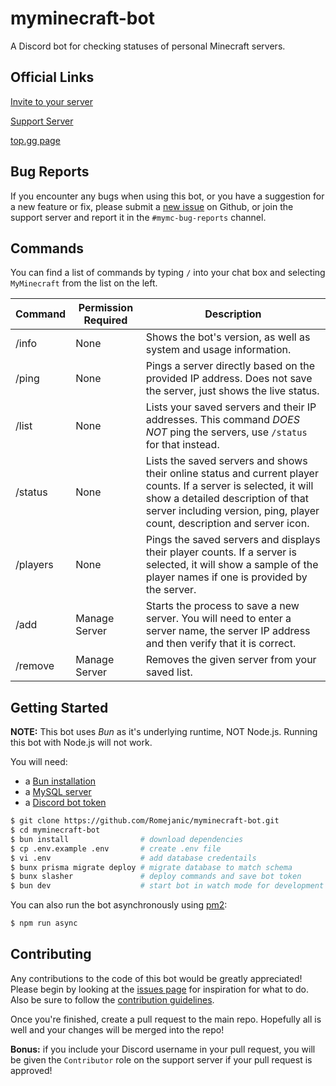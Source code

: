 # myminecraft-bot
A Discord bot for checking statuses of personal Minecraft servers.

## Official Links
[Invite to your server](https://discord.com/api/oauth2/authorize?client_id=793150744533925888&permissions=60480&scope=bot)

[Support Server](https://discord.gg/fawJ2dTxFS)

[top.gg page](https://top.gg/bot/793150744533925888)

## Bug Reports
If you encounter any bugs when using this bot, or you have a suggestion for a new feature or fix, please submit a [new issue](https://github.com/Romejanic/myminecraft-bot/issues/new/choose) on Github, or join the support server and report it in the `#mymc-bug-reports` channel.

## Commands
You can find a list of commands by typing `/` into your chat box and selecting `MyMinecraft` from the list on the left.

|Command|Permission Required|Description|
|-------|-------------------|-----------|
|/info|None|Shows the bot's version, as well as system and usage information.|
|/ping|None|Pings a server directly based on the provided IP address. Does not save the server, just shows the live status.|
|/list|None|Lists your saved servers and their IP addresses. This command *DOES NOT* ping the servers, use `/status` for that instead.|
|/status|None|Lists the saved servers and shows their online status and current player counts. If a server is selected, it will show a detailed description of that server including version, ping, player count, description and server icon.|
|/players|None|Pings the saved servers and displays their player counts. If a server is selected, it will show a sample of the player names if one is provided by the server.|
|/add|Manage Server|Starts the process to save a new server. You will need to enter a server name, the server IP address and then verify that it is correct.|
|/remove|Manage Server|Removes the given server from your saved list.|


## Getting Started
**NOTE:** This bot uses *Bun* as it's underlying runtime, NOT Node.js. Running this bot with Node.js will not work.

You will need:
- a [Bun installation](https://bun.sh/)
- a [MySQL server](https://dev.mysql.com/downloads/installer/)
- a [Discord bot token](https://discord.com/developers/applications)

```sh
$ git clone https://github.com/Romejanic/myminecraft-bot.git
$ cd myminecraft-bot
$ bun install                # download dependencies
$ cp .env.example .env       # create .env file
$ vi .env                    # add database credentails
$ bunx prisma migrate deploy # migrate database to match schema
$ bunx slasher               # deploy commands and save bot token
$ bun dev                    # start bot in watch mode for development
```

You can also run the bot asynchronously using [pm2](https://pm2.keymetrics.io/):
```sh
$ npm run async
```

## Contributing
Any contributions to the code of this bot would be greatly appreciated! Please begin by looking at the [issues page](https://github.com/Romejanic/myminecraft-bot/issues) for inspiration for what to do. Also be sure to follow the [contribution guidelines](./CONTRIBUTING.md).

Once you're finished, create a pull request to the main repo. Hopefully all is well and your changes will be merged into the repo!

**Bonus:** if you include your Discord username in your pull request, you will be given the `Contributor` role on the support server if your pull request is approved!